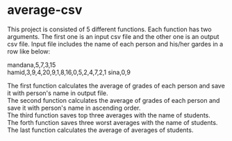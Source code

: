# average-csv
This project is consisted of 5 different functions. Each function has two arguments. The first one is an input csv file and the other one is an output csv file.
Input file includes the name of each person and his/her gardes in a row like below:

mandana,5,7,3,15 <br />
hamid,3,9,4,20,9,1,8,16,0,5,2,4,7,2,1
sina,0,9


The first function calculates the average of grades of each person and save it with person's name in output file. <br />
The second function calculates the average of grades of each person and save it with person's name in ascending order. <br />
The third function saves top three averages with the name of students. <br />
The forth function saves three worst averages with the name of students. <br />
The last function calculates the average of averages of students.
